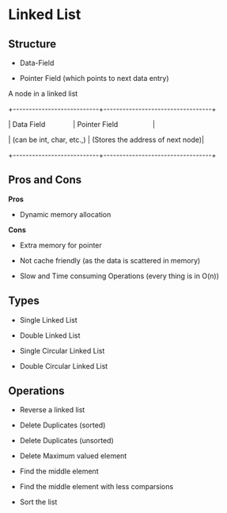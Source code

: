 # Linked List

## Structure

* Data-Field

* Pointer Field (which points to next data entry)

A node in a linked list

+---------------------------+----------------------------------+

|&nbsp;Data Field&emsp;&emsp;&emsp;&emsp;|&nbsp;Pointer Field&emsp;&emsp;&emsp;&emsp;&emsp;|

| (can be int, char, etc.,) | (Stores the address of next node)|

+---------------------------+----------------------------------+

## Pros and Cons

**Pros**

* Dynamic memory allocation

**Cons**

* Extra memory for pointer

* Not cache friendly (as the data is scattered in memory)

* Slow and Time consuming Operations (every thing is in O(n))

## Types

* Single Linked List

* Double Linked List

* Single Circular Linked List

* Double Circular Linked List

## Operations

* Reverse a linked list

* Delete Duplicates (sorted)

* Delete Duplicates (unsorted)

* Delete Maximum valued element

* Find the middle element

* Find the middle element with less comparsions

* Sort the list
